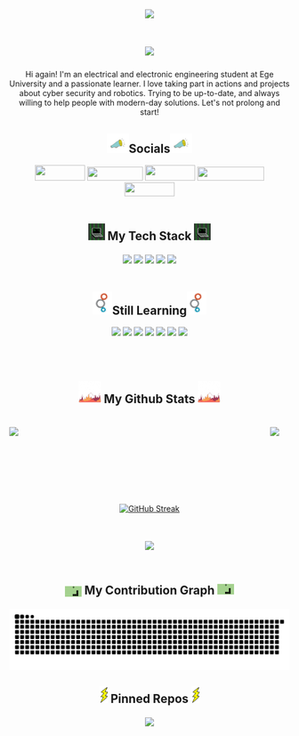 <div align="center">

 <img align="center" src="banner.gif" width="%100" height="auto">
 
 <h1> <img align="center" src="https://readme-typing-svg.demolab.com/?lines=Welcome+to+my+profile,+user!;It's+your+friendly+cybersecurity+enthusiast.;Calm+down,+it's+automated.;Just,+scroll+down+for+more+information.;And+don't+forget+to+follow+me+for+future.+Thanks!&center=true&vCenter=true&duration=5700&size=45&width=2000&heigh=60&ont=Fira+Code+Bold"></h1>
 
 <p>Hi again! I'm an electrical and electronic engineering student at Ege University and a passionate learner. I love taking part in actions and projects about cyber security and robotics. Trying to be up-to-date, and always willing to help people with modern-day solutions. Let's not prolong and start! </p>

<h2><img src="social.gif" width="40" height="35">Socials<img class="image" src="social.gif" width="40" height="35"></h2>

 <a href="https://github.com/EfeVaroll">
  <img width="90" height="28" src="https://img.shields.io/badge/GitHub-100000?style=for-the-badge&logo=github&logoColor=white"></a>   
 <a href="https://www.linkedin.com/in/efevarolbedelcigil/">
  <img width="100" height="25" src="https://img.shields.io/badge/LinkedIn-0077B5?style=for-the-badge&logo=linkedin&logoColor=white"></a> 
 <a href="https://dev.to/efevaroll">   
  <img width="90" height="28" src="https://img.shields.io/badge/dev.to-0A0A0A?style=for-the-badge&logo=dev.to&logoColor=white"></a>
 <a href="https://stackoverflow.com/users/13841571/efe-varol">   
  <img width="120" height="25" src="https://img.shields.io/badge/-Stackoverflow-FE7A16?style=for-the-badge&logo=stack-overflow&logoColor=white"></a>
 <a href="mailto:efebedelcigil@gmail.com">   
  <img width="90" height="25" src="https://img.shields.io/badge/Gmail-D14836?style=for-the-badge&logo=gmail&logoColor=white"></a> <br></br>

<h2><img  src="stack.gif" width="30" height="30">   My Tech Stack   <img src="stack.gif" width="30" height="30"></p></h2>

<img src="https://img.shields.io/badge/Windows-0078D6?style=for-the-badge&logo=windows&logoColor=white">
<img src="https://img.shields.io/badge/php-%23777BB4.svg?style=for-the-badge&logo=php&logoColor=white">
<img src="https://img.shields.io/badge/html5-%23E34F26.svg?style=for-the-badge&logo=html5&logoColor=white">
<img src="https://img.shields.io/badge/python-3670A0?style=for-the-badge&logo=python&logoColor=ffdd54">
<img src="https://img.shields.io/badge/css3-%231572B6.svg?style=for-the-badge&logo=css3&logoColor=white"> <br></br>

<h2><img src="gears.gif" width="35" height="42">Still Learning<img src="gears.gif" width="35" height="42"></h2>


<img src="https://img.shields.io/badge/Linux-FCC624?style=for-the-badge&logo=linux&logoColor=black">
<img src="https://img.shields.io/badge/c-%2300599C.svg?style=for-the-badge&logo=c&logoColor=white">   
<img src="https://img.shields.io/badge/c++-%2300599C.svg?style=for-the-badge&logo=c%2B%2B&logoColor=white">
<img src="https://img.shields.io/badge/java-%23ED8B00.svg?style=for-the-badge&logo=openjdk&logoColor=white">
<img src="https://img.shields.io/badge/javascript-%23323330.svg?style=for-the-badge&logo=javascript&logoColor=%23F7DF1E">
<img src="https://img.shields.io/badge/mysql-%2300f.svg?style=for-the-badge&logo=mysql&logoColor=white">   
<img src="https://img.shields.io/badge/Windows%20Terminal-%234D4D4D.svg?style=for-the-badge&logo=windows-terminal&logoColor=white">


<br></br>

<h2> <p><img src="chart.gif" width="40" height="40">   My Github Stats   <img src="chart.gif" width="40" height="40"></p></h2><br>

<div class="stats" align="center">
<img class="stats" align="left" width="450" src="https://github-readme-stats.vercel.app/api?username=EfeVaroll&theme=github_dark&show_icons=true">
 <img class="stats" src="https://github-readme-stats.vercel.app/api/top-langs/?username=EfeVaroll&theme=github_dark&layout=donut&langs_count=8">
 </div>
 <br></br><br></br><br></br>
<div align="center">
<br>
 <a class="stats" align="center" width="400" href="https://git.io/streak-stats"><img src="https://streak-stats.demolab.com?user=EfeVaroll&theme=transparent&date_format=j%20M%5B%20Y%5D&fire=3DF556&ring=8846EB&currStreakNum=3DF556&hide_total_contributions=true" alt="GitHub Streak" /></a>
</div>


<br></br>
<img align="center" src="https://komarev.com/ghpvc/?username=EfeVaroll">

<br><div>
<h2><p><img align="center" src="snake.gif" width="30" height="19">   My Contribution Graph   <img src="snake.gif" width="30" height="19"></p></h2>
<img align="center" src="https://github.com/EfeVaroll/EfeVaroll/blob/output/github-contribution-grid-snake.svg"><br>

<h2><img src="bolt.gif" width="15" height="30">   Pinned Repos   <img src="bolt.gif" width="15" height="30"><p></p></h2>

<img src="https://github-readme-stats.vercel.app/api/pin/?username=EfeVaroll&repo=EfeVaroll&theme=github_dark&show_owner=true">

</div>
</div>
</div>
